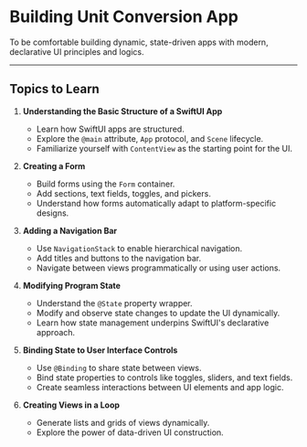 # Building Unit Conversion App

To be comfortable building dynamic, state-driven apps with modern, declarative UI principles and logics.

---

## Topics to Learn

1. **Understanding the Basic Structure of a SwiftUI App**
   - Learn how SwiftUI apps are structured.
   - Explore the `@main` attribute, `App` protocol, and `Scene` lifecycle.
   - Familiarize yourself with `ContentView` as the starting point for the UI.

2. **Creating a Form**
   - Build forms using the `Form` container.
   - Add sections, text fields, toggles, and pickers.
   - Understand how forms automatically adapt to platform-specific designs.

3. **Adding a Navigation Bar**
   - Use `NavigationStack` to enable hierarchical navigation.
   - Add titles and buttons to the navigation bar.
   - Navigate between views programmatically or using user actions.

4. **Modifying Program State**
   - Understand the `@State` property wrapper.
   - Modify and observe state changes to update the UI dynamically.
   - Learn how state management underpins SwiftUI's declarative approach.

5. **Binding State to User Interface Controls**
   - Use `@Binding` to share state between views.
   - Bind state properties to controls like toggles, sliders, and text fields.
   - Create seamless interactions between UI elements and app logic.

6. **Creating Views in a Loop**
   - Generate lists and grids of views dynamically.
   - Explore the power of data-driven UI construction.
